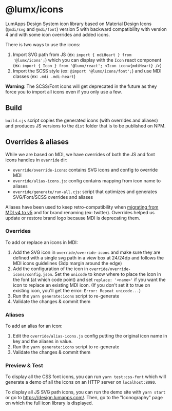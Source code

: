 # @lumx/icons

LumApps Design System icon library based on Material Design Icons (`@mdi/svg` and `@mdi/font`) version 5 with backward
compatibility with version 4 and with some icon overrides and added icons.

There is two ways to use the icons:

1. Import SVG path from JS (ex: `import { mdiHeart } from '@lumx/icons';`) which you can display with the `Icon` react
   component (ex: `import { Icon } from '@lumx/react'; <Icon icon={mdiHeart} />`)
2. Import the SCSS style (ex: `@import '@lumx/icons/font';`) and use MDI classes (ex: `.mdi .mdi-heart`)

**Warning**: The SCSS/Font icons will get deprecated in the future as they force you to import all icons even if you
only use a few.

## Build

`build.cjs` script copies the generated icons (with overrides and aliases) and produces JS versions to the `dist` folder
that is to be published on NPM.

## Overrides & aliases

While we are based on MDI, we have overrides of both the JS and font icons handles in `override` dir:

- `override/override-icons`: contains SVG icons and config to override MDI
- `override/alias-icons.js`: config contains mapping from icon name to aliases
- `override/generate/run-all.cjs`: script that optimizes and generates SVG/Font/SCSS overrides and aliases

Aliases have been used to keep retro-compatibility when [migrating from MDI v4 to v5](./README-v4-to-v5-migration.md)
and for brand renaming (ex: twitter). Overrides helped us update or restore brand logo because MDI is deprecating them.

### Overrides

To add or replace an icons in MDI:

1. Add the SVG icon in `override/override-icons` and make sure they are defined with a single svg path in a view box at
   24/24dp and follows the MDI icons guidelines (3dp margin around the edge)
2. Add the configuration of the icon in `override/override-icons/config.json`. Set the `unicode` to know where to place
   the icon in the font (at which code point) and set `replace: '<name>'` if you want the icon to replace an existing MDI
   icon. (If you don't set it to true on existing icon, you'll get the error: `Error: Repeat unicode...`)
3. Run the `yarn generate:icons` script to re-generate
4. Validate the changes & commit them

### Aliases

To add an alias for an icon:

1. Edit the `override/alias-icons.js` config putting the original icon name in key and the aliases in value.
2. Run the `yarn generate:icons` script to re-generate
3. Validate the changes & commit them

### Preview & Test

To display all the CSS font icons, you can run `yarn test:css-font` which will generate a demo of all the icons on an
HTTP server on `localhost:8080`.

To display all JS SVG path icons, you can run the demo site with `yarn start` or go to https://design.lumapps.com/. Then,
go to the "Iconography" page on which the full icon library is displayed.
